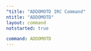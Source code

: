```yaml
---
^title: "ADDOMOTD IRC Command"
ntitle: "ADDOMOTD"
layout: command
notstarted: true

command: ADDOMOTD
---
```

